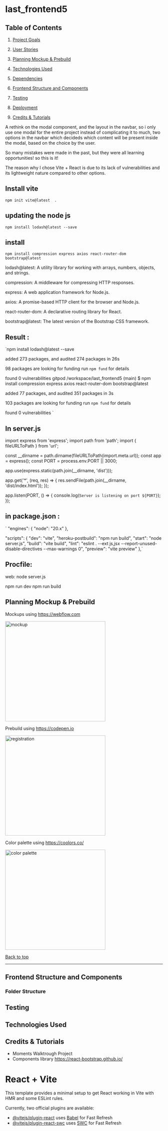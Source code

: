 # last_frontend5

## Table of Contents

1. [Project Goals](#project-goals)

2.  [User Stories](#user-stories)

3.  [Planning Mockup & Prebuild](#planning-mockup-prebuild)

4.  [Technologies Used](#technologies-used)

5.  [Dependencies](#dependencies)

6.  [Frontend Structure and Components](#frontend-structure-and-components)

7.  [Testing](#testing)

8.  [Deployment](#deployment)

9.  [Credits & Tutorials](#credits-&-tutorials)

A rethink on the modal component, and the layout in the navbar, so i only use one modal for the entire project instead of complicating it to much, two options in the navbar which decideds which content will be present inside the modal, based on the choice by the user. 


So many mistakes were made in the past, but they were all learning opportunities! so this is it! 

The reason why I chose Vite + React is due to its lack of vulnerabilities and its lightweight nature compared to other options.


## Install vite 
`npm init vite@latest  . `


## updating the node js 
`npm install lodash@latest --save `


## install 
`npm install compression express axios react-router-dom bootstrap@latest `


lodash@latest: A utility library for working with arrays, numbers, objects, and strings.

compression: A middleware for compressing HTTP responses.

express: A web application framework for Node.js.

axios: A promise-based HTTP client for the browser and Node.js.

react-router-dom: A declarative routing library for React.

bootstrap@latest: The latest version of the Bootstrap CSS framework.

## Result : 
`npm install lodash@latest --save

added 273 packages, and audited 274 packages in 26s

98 packages are looking for funding
  run `npm fund` for details

found 0 vulnerabilities
gitpod /workspace/last_frontend5 (main) $ npm install compression express axios react-router-dom bootstrap@latest

added 77 packages, and audited 351 packages in 3s

103 packages are looking for funding
  run `npm fund` for details

found 0 vulnerabilities  `


## In server.js 

import express from 'express';
import path from 'path';
import { fileURLToPath } from 'url';

const __dirname = path.dirname(fileURLToPath(import.meta.url));
const app = express();
const PORT = process.env.PORT || 3000;


app.use(express.static(path.join(__dirname, 'dist')));


app.get('*', (req, res) => {
  res.sendFile(path.join(__dirname, 'dist/index.html'));
});

app.listen(PORT, () => {
  console.log(`Server is listening on port ${PORT}`);
}); 



## in package.json : 

`
"engines": {
    "node": "20.x"
},

"scripts": {
    "dev": "vite",
    "heroku-postbuild": "npm run build",
    "start": "node server.js",
    "build": "vite build",
    "lint": "eslint . --ext js,jsx --report-unused-disable-directives --max-warnings 0",
    "preview": "vite preview"
},`



## Procfile: 

web: node server.js




npm run dev 
npm run build 

## Planning Mockup & Prebuild


Mockups using https://webflow.com

<img src="" alt="mockup" width="320">


Prebuild using https://codepen.io 

<img src="" alt="registration" width="320">



Color palette using https://coolors.co/

<img src="" alt="color palette" width="320">

[Back to top](#table-of-contents)

----------

## Frontend Structure and Components

### Folder Structure

## Testing



## Technologies Used

## Credits & Tutorials

- Moments Walktrough Project 
- Components library https://react-bootstrap.github.io/


# React + Vite

This template provides a minimal setup to get React working in Vite with HMR and some ESLint rules.

Currently, two official plugins are available:

- [@vitejs/plugin-react](https://github.com/vitejs/vite-plugin-react/blob/main/packages/plugin-react/README.md) uses [Babel](https://babeljs.io/) for Fast Refresh
- [@vitejs/plugin-react-swc](https://github.com/vitejs/vite-plugin-react-swc) uses [SWC](https://swc.rs/) for Fast Refresh

